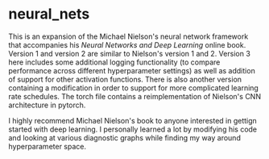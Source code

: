 # neural_nets

This is an expansion of the Michael Nielson's neural network framework that accompanies his *Neural Networks and Deep Learning* online book.  Version 1 and version 2 are similar to Nielson's version 1 and 2.  Version 3 here includes some additional logging functionality (to compare performance across different hyperparameter settings) as well as addition of support for other activation functions.  There is also another version containing a modification in order to support for more complicated learning rate schedules.  The torch file contains a reimplementation of Nielson's CNN architecture in pytorch.

I highly recommend Michael Nielson's book to anyone interested in gettign started with deep learning.  I personally learned a lot by modifying his code and looking at various diagnostic graphs while finding my way around hyperparameter space.  
